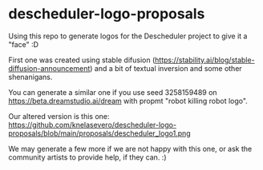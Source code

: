 # descheduler-logo-proposals

Using this repo to generate logos for the Descheduler project to give it a "face" :D

First one was created using stable difusion (https://stability.ai/blog/stable-diffusion-announcement) and a bit of textual inversion and some other shenanigans.

You can generate a similar one if you use seed 3258159489 on https://beta.dreamstudio.ai/dream with propmt "robot killing robot logo".

Our altered version is this one: https://github.com/knelasevero/descheduler-logo-proposals/blob/main/proposals/descheduler_logo1.png

We may generate a few more if we are not happy with this one, or ask the community artists to provide help, if they can. :)
